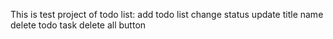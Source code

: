This is test project of todo list:
add todo list
change status
update title name
delete todo task
delete all button
